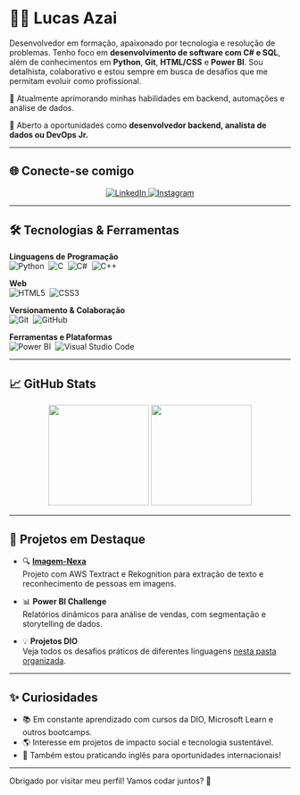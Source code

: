 # 👨‍💻 Lucas Azai

Desenvolvedor em formação, apaixonado por tecnologia e resolução de problemas. Tenho foco em **desenvolvimento de software com C# e SQL**, além de conhecimentos em **Python**, **Git**, **HTML/CSS** e **Power BI**. Sou detalhista, colaborativo e estou sempre em busca de desafios que me permitam evoluir como profissional.

🎯 Atualmente aprimorando minhas habilidades em backend, automações e análise de dados.

🚀 Aberto a oportunidades como **desenvolvedor backend, analista de dados ou DevOps Jr.**

---

## 🌐 Conecte-se comigo

<p align="center">
  <a href="https://www.linkedin.com/in/lucas-azai">
    <img src="https://img.shields.io/badge/LinkedIn-0077B5?style=for-the-badge&logo=linkedin&logoColor=fff" alt="LinkedIn">
  </a>
  <a href="https://www.instagram.com/azai_technomad/">
    <img src="https://img.shields.io/badge/Instagram-%23E4405F?style=for-the-badge&logo=instagram&logoColor=fff" alt="Instagram">
  </a>
</p>

---

## 🛠️ Tecnologias & Ferramentas

**Linguagens de Programação**  
![Python](https://img.shields.io/badge/Python-0D1117?style=for-the-badge&logo=python)&nbsp;
![C](https://img.shields.io/badge/C-0D1117?style=for-the-badge&logo=c)&nbsp;
![C#](https://img.shields.io/badge/C%23-0D1117?style=for-the-badge&logo=c-sharp&logoColor=823085)&nbsp;
![C++](https://img.shields.io/badge/C%2B%2B-0D1117?style=for-the-badge&logo=c%2B%2B&logoColor=fff)

**Web**  
![HTML5](https://img.shields.io/badge/HTML5-0D1117?style=for-the-badge&logo=html5)&nbsp;
![CSS3](https://img.shields.io/badge/CSS3-0D1117?style=for-the-badge&logo=css3)

**Versionamento & Colaboração**  
![Git](https://img.shields.io/badge/Git-0D1117?style=for-the-badge&logo=git)&nbsp;
![GitHub](https://img.shields.io/badge/GitHub-0D1117?style=for-the-badge&logo=github)

**Ferramentas e Plataformas**  
![Power BI](https://img.shields.io/badge/PowerBI-0D1117?style=for-the-badge&logo=powerbi)&nbsp;
![Visual Studio Code](https://img.shields.io/badge/VSCode-0D1117?style=for-the-badge&logo=visualstudiocode)

---

## 📈 GitHub Stats

<p align="center">
  <img height="180em" src="https://github-readme-stats.vercel.app/api?username=lucas-azai&show_icons=true&theme=transparent&rank_icon=github"/>
  <img height="180em" src="https://github-readme-stats.vercel.app/api/top-langs/?username=lucas-azai&layout=compact&langs_count=7&theme=transparent"/>
</p>

---

## 🚀 Projetos em Destaque

- 🔍 **[Imagem-Nexa](https://github.com/lucas-azai/Desafios)**  
  Projeto com AWS Textract e Rekognition para extração de texto e reconhecimento de pessoas em imagens.  

- 📊 **Power BI Challenge**  
  Relatórios dinâmicos para análise de vendas, com segmentação e storytelling de dados.

- 💡 **Projetos DIO**  
  Veja todos os desafios práticos de diferentes linguagens [nesta pasta organizada](https://github.com/lucas-azai/Desafios).

---

## ✨ Curiosidades

- 📚 Em constante aprendizado com cursos da DIO, Microsoft Learn e outros bootcamps.
- 🌎 Interesse em projetos de impacto social e tecnologia sustentável.
- 🎒 Também estou praticando inglês para oportunidades internacionais!

---

Obrigado por visitar meu perfil! Vamos codar juntos? 🚀

